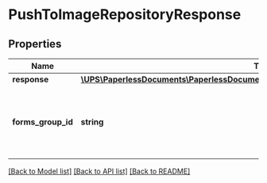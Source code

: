 # PushToImageRepositoryResponse

## Properties
Name | Type | Description | Notes
------------ | ------------- | ------------- | -------------
**response** | [**\UPS\PaperlessDocuments\PaperlessDocuments\PushToImageRepositoryResponseResponse**](PushToImageRepositoryResponseResponse.md) |  | 
**forms_group_id** | **string** | FormsGroupID is a consolidated ID representing one or multiple DocumentID(s).  N/A | [optional] 

[[Back to Model list]](../../README.md#documentation-for-models) [[Back to API list]](../../README.md#documentation-for-api-endpoints) [[Back to README]](../../README.md)

